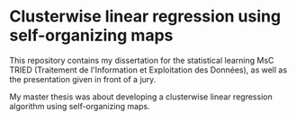 # Clusterwise linear regression using self-organizing maps

This repository contains my dissertation for the statistical learning MsC TRIED (Traitement de l'Information et Exploitation des Données), as well as the presentation given in front of a jury.

My master thesis was about developing a clusterwise linear regression algorithm using self-organizing maps.
